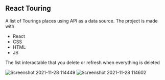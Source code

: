 ## React Touring

A list of Tourings places using API as a data source. The project is made with
- React
- CSS
- HTML
- JS

The list interactable that you delete or refresh when everything is deleted 

![Screenshot 2021-11-28 114449](https://user-images.githubusercontent.com/68468203/143764679-52950779-f14a-46fc-9a48-15829d84e1ea.jpg)
![Screenshot 2021-11-28 114602](https://user-images.githubusercontent.com/68468203/143764692-1e1ebfbf-ca2b-4750-8cbb-a8ff8d1f3c45.jpg)

